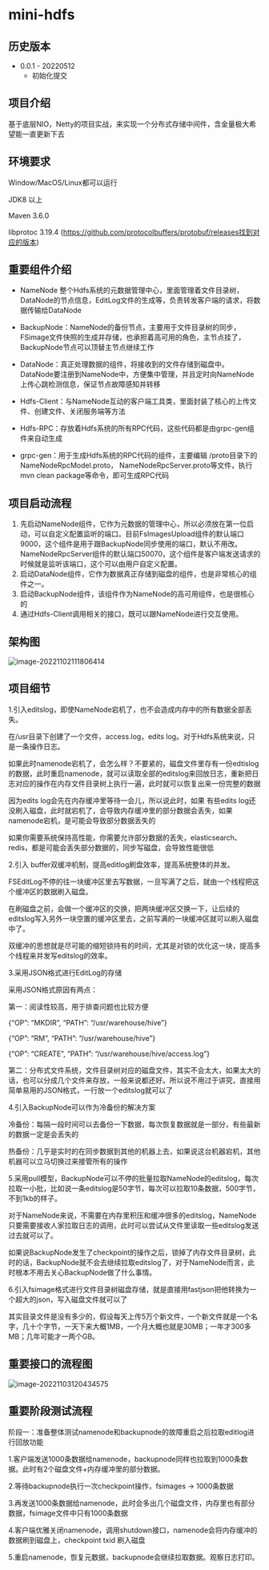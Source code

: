 # mini-hdfs

## 历史版本

* 0.0.1 - 20220512
  *  初始化提交
  

## 项目介绍
 基于底层NIO，Netty的项目实战，来实现一个分布式存储中间件，含金量极大希望能一直更新下去



## 环境要求

Window/MacOS/Linux都可以运行

JDK8 以上

Maven 3.6.0

libprotoc 3.19.4 (https://github.com/protocolbuffers/protobuf/releases找到对应的版本)



## 重要组件介绍

* NameNode   整个Hdfs系统的元数据管理中心，里面管理着文件目录树，DataNode的节点信息，EditLog文件的生成等，负责转发客户端的请求，将数据传输给DataNode

* BackupNode：NameNode的备份节点，主要用于文件目录树的同步，FSimage文件快照的生成并存储，也承担着高可用的角色，主节点挂了，BackupNode节点可以顶替主节点继续工作

* DataNode：真正处理数据的组件，将接收到的文件存储到磁盘中。DataNode要注册到NameNode中，方便集中管理，并且定时向NameNode上传心跳检测信息，保证节点故障感知并转移

* Hdfs-Client：与NameNode互动的客户端工具类，里面封装了核心的上传文件、创建文件、关闭服务端等方法

* Hdfs-RPC：存放着Hdfs系统的所有RPC代码，这些代码都是由grpc-gen组件来自动生成

* grpc-gen：用于生成Hdfs系统的RPC代码的组件，主要编辑 /proto目录下的NameNodeRpcModel.proto， NameNodeRpcServer.proto等文件，执行mvn clean package等命令，即可生成RPC代码

  

## 项目启动流程

1. 先启动NameNode组件，它作为元数据的管理中心，所以必须放在第一位启动，可以自定义配置监听的端口。目前FsImagesUpload组件的默认端口 9000，这个组件是用于跟BackupNode同步使用的端口，默认不用改。 NameNodeRpcServer组件的默认端口50070，这个组件是客户端发送请求的时候就是监听该端口，这个可以由用户自定义配置。
2. 启动DataNode组件，它作为数据真正存储到磁盘的组件，也是非常核心的组件之一。
3. 启动BackupNode组件，该组件作为NameNode的高可用组件，也是很核心的
4. 通过Hdfs-Client调用相关的接口，既可以跟NameNode进行交互使用。



## 架构图

![image-20221102111806414](/Users/linhaibo/Documents/code/personal/mini-hdfs/README.assets/架构图.png)





## 项目细节

1.引入editslog，即使NameNode宕机了，也不会造成内存中的所有数据全部丢失。

在/usr目录下创建了一个文件，access.log，edits log。对于Hdfs系统来说，只是一条操作日志。

如果此时namenode宕机了，会怎么样？不要紧的，磁盘文件里存有一份edtislog的数据，此时重启namenode，就可以读取全部的editslog来回放日志，重新把日志对应的操作在内存文件目录树上执行一遍，此时就可以恢复出来一份完整的数据

因为edits log会先在内存缓冲里等待一会儿，所以说此时，如果 有些edits log还没刷入磁盘，此时就宕机了，会导致内存缓冲里的部分数据会丢失，如果namenode宕机，是可能会导致部分数据丢失的

如果你需要系统保持高性能，你需要允许部分数据的丢失，elasticsearch、redis，都是可能会丢失部分数据的，同步写磁盘，会导致性能很低



2.引入 buffer双缓冲机制，提高editlog刷盘效率，提高系统整体的并发。

FSEditLog不停的往一块缓冲区里去写数据，一旦写满了之后，就由一个线程把这个缓冲区的数据刷入磁盘。

在刷磁盘之前，会做一个缓冲区的交换，把两块缓冲区交换一下，让后续的editslog写入另外一块空置的缓冲区里去，之前写满的一块缓冲区就可以刷入磁盘中了。

双缓冲的思想就是尽可能的缩短锁持有的时间，尤其是对锁的优化这一块，提高多个线程来并发写editslog的效率。



3.采用JSON格式进行EditLog的存储

采用JSON格式原因有两点：

第一：阅读性较高，用于排查问题也比较方便

{“OP”: “MKDIR”, “PATH”: “/usr/warehouse/hive”}

{“OP”: “RM”, “PATH”: “/usr/warehouse/hive”}

{“OP”: “CREATE”, “PATH”: “/usr/warehouse/hive/access.log”}

第二：分布式文件系统，文件目录树对应的磁盘文件，其实不会太大，如果太大的话，也可以分成几个文件来存放，一般来说都还好。所以说不用过于讲究，直接用简单易用的JSON格式，一行放一个editslog就可以了



4.引入BackupNode可以作为冷备份的解决方案

冷备份：每隔一段时间可以去备份一下数据，每次恢复数据就是一部分，有些最新的数据一定是会丢失的

热备份：几乎是实时的在同步数据到其他的机器上去，如果说这台机器宕机，其他机器可以立马切换过来接管所有的操作



5.采用pull模型，BackupNode可以不停的批量拉取NameNode的editslog，每次拉取一小批，比如说一条editslog是50字节，每次可以拉取10条数据，500字节，不到1kb的样子。

对于NameNode来说，不需要在内存里积压和缓冲很多的editslog，NameNode只要需要接收人家拉取日志的调用，此时可以尝试从文件里读取一些editslog发送过去就可以了。

如果说BackupNode发生了checkpoint的操作之后，锁掉了内存文件目录树，此时的话，BackupNode就不会去继续拉取editslog了，对于NameNode而言，此时根本不用去关心BackupNode做了什么事情。



6.引入fsimage格式进行文件目录树磁盘存储，就是直接用fastjson把他转换为一个超大的json，写入磁盘文件就可以了

其实目录文件是没有多少的，假设每天上传5万个新文件，一个新文件就是一个名字，几十个字节，一天下来大概1MB，一个月大概也就是30MB；一年才300多MB；几年可能才一两个GB。





## 重要接口的流程图



![image-20221103120434575](/Users/linhaibo/Documents/code/personal/mini-hdfs/README.assets/image-20221103120434575.png)





## 重要阶段测试流程

阶段一：准备整体测试namenode和backupnode的故障重启之后拉取editlog进行回放功能

1.客户端发送1000条数据给namenode，backupnode同样也拉取到1000条数据。此时有2个磁盘文件+内存缓冲里的部分数据。

2.等待backupnode执行一次checkpoint操作，fsimages -> 1000条数据

3.再发送1000条数据给namenode，此时会多出几个磁盘文件，内存里也有部分数据，fsimage文件中只有1000条数据

4.客户端优雅关闭namenode，调用shutdown接口，namenode会将内存缓冲的数据刷到磁盘上，checkpoint txid 刷入磁盘

5.重启namenode，恢复元数据，backupnode会继续拉取数据。观察日志打印。
